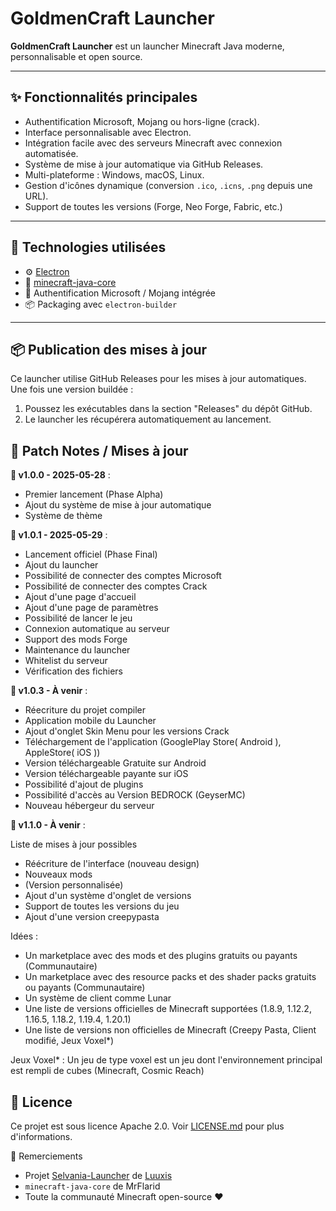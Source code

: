 # GoldmenCraft Launcher

**GoldmenCraft Launcher** est un launcher Minecraft Java moderne, personnalisable et open source.

---

## ✨ Fonctionnalités principales

- Authentification Microsoft, Mojang ou hors-ligne (crack).
- Interface personnalisable avec Electron.
- Intégration facile avec des serveurs Minecraft avec connexion automatisée.
- Système de mise à jour automatique via GitHub Releases.
- Multi-plateforme : Windows, macOS, Linux.
- Gestion d'icônes dynamique (conversion `.ico`, `.icns`, `.png` depuis une URL).
- Support de toutes les versions (Forge, Neo Forge, Fabric, etc.)

---

## 🧱 Technologies utilisées

- ⚙️ [Electron](https://www.electronjs.org/)
- 🧩 [minecraft-java-core](https://github.com/luuxis/minecraft-java-core)
- 🔐 Authentification Microsoft / Mojang intégrée
- 📦 Packaging avec `electron-builder`

---

## 📦 Publication des mises à jour

Ce launcher utilise GitHub Releases pour les mises à jour automatiques. Une fois une version buildée :

1. Poussez les exécutables dans la section "Releases" du dépôt GitHub.
2. Le launcher les récupérera automatiquement au lancement.

## 📝 Patch Notes / Mises à jour

**📅 v1.0.0 - 2025-05-28** :

- Premier lancement (Phase Alpha)
- Ajout du système de mise à jour automatique
- Système de thème

**📅 v1.0.1 - 2025-05-29** :

- Lancement officiel (Phase Final)
- Ajout du launcher
- Possibilité de connecter des comptes Microsoft
- Possibilité de connecter des comptes Crack
- Ajout d'une page d'accueil
- Ajout d'une page de paramètres
- Possibilité de lancer le jeu
- Connexion automatique au serveur
- Support des mods Forge
- Maintenance du launcher
- Whitelist du serveur
- Vérification des fichiers

**📅 v1.0.3 - À venir** :

- Réecriture du projet compiler
- Application mobile du Launcher
- Ajout d'onglet Skin Menu pour les versions Crack
- Téléchargement de l'application (GooglePlay Store( Android ), AppleStore( iOS ))
- Version téléchargeable Gratuite sur Android
- Version téléchargeable payante sur iOS
- Possibilité d'ajout de plugins
- Possibilité d'accès au Version BEDROCK (GeyserMC)
- Nouveau hébergeur du serveur

**📅 v1.1.0 - À venir** :

Liste de mises à jour possibles

- Réécriture de l'interface (nouveau design)
- Nouveaux mods
- (Version personnalisée)
- Ajout d'un système d'onglet de versions
- Support de toutes les versions du jeu
- Ajout d'une version creepypasta

Idées :

- Un marketplace avec des mods et des plugins gratuits ou payants (Communautaire)
- Un marketplace avec des resource packs et des shader packs gratuits ou payants (Communautaire)
- Un système de client comme Lunar
- Une liste de versions officielles de Minecraft supportées (1.8.9, 1.12.2, 1.16.5, 1.18.2, 1.19.4, 1.20.1)
- Une liste de versions non officielles de Minecraft (Creepy Pasta, Client modifié, Jeux Voxel*)

Jeux Voxel* : Un jeu de type voxel est un jeu dont l'environnement principal est rempli de cubes (Minecraft, Cosmic Reach)

## 📃 Licence

Ce projet est sous licence Apache 2.0. Voir [LICENSE.md](LICENSE.md) pour plus d'informations.

🙏 Remerciements

- Projet [Selvania-Launcher](https://github.com/luuxis/Selvania-Launcher) de [Luuxis](https://github.com/luuxis)
- `minecraft-java-core` de MrFlarid
- Toute la communauté Minecraft open-source ❤️

